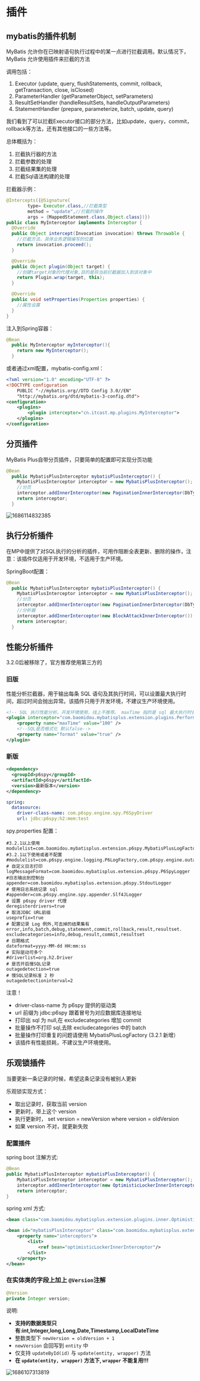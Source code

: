 # 插件

## mybatis的插件机制

MyBatis 允许你在已映射语句执行过程中的某一点进行拦截调用。默认情况下，MyBatis 允许使用插件来拦截的方法

调用包括：

1. Executor (update, query, flushStatements, commit, rollback, getTransaction, close, isClosed)
2. ParameterHandler (getParameterObject, setParameters)
3. ResultSetHandler (handleResultSets, handleOutputParameters)
4. StatementHandler (prepare, parameterize, batch, update, query)

我们看到了可以拦截Executor接口的部分方法，比如update，query，commit，rollback等方法，还有其他接口的一些方法等。

总体概括为：

1. 拦截执行器的方法
2. 拦截参数的处理
3. 拦截结果集的处理
4. 拦截Sql语法构建的处理

拦截器示例：

```java
@Intercepts({@Signature(
        type= Executor.class,//拦截类型
        method = "update",//拦截的操作
        args = {MappedStatement.class,Object.class})})
public class MyInterceptor implements Interceptor {
  @Override
  public Object intercept(Invocation invocation) throws Throwable {
    //拦截方法，具体业务逻辑编写的位置
    return invocation.proceed();
  }

  @Override
  public Object plugin(Object target) {
    //创建target对象的代理对象,目的是将当前拦截器加入到该对象中
    return Plugin.wrap(target, this);
  }

  @Override
  public void setProperties(Properties properties) {
    //属性设置
  }
}
```

注入到Spring容器：

```java
@Bean
  public MyInterceptor myInterceptor(){
    return new MyInterceptor();
  }
```

或者通过xml配置，mybatis-config.xml：

```xml
<?xml version="1.0" encoding="UTF-8" ?>
<!DOCTYPE configuration
	PUBLIC "-//mybatis.org//DTD Config 3.0//EN"
	"http://mybatis.org/dtd/mybatis-3-config.dtd">
<configuration>
	<plugins> 
		<plugin interceptor="cn.itcast.mp.plugins.MyInterceptor">			</plugin>
	</plugins>
</configuration>

```

## 分页插件

MyBatis Plus自带分页插件，只要简单的配置即可实现分页功能

```java
@Bean
  public MybatisPlusInterceptor mybatisPlusInterceptor() {
    MybatisPlusInterceptor interceptor = new MybatisPlusInterceptor();
    //分页
    interceptor.addInnerInterceptor(new PaginationInnerInterceptor(DbType.MYSQL));
    return interceptor;
  }
```

![1686114832385](image/23-06-07-插件/1686114832385.png)

## 执行分析插件

在MP中提供了对SQL执行的分析的插件，可用作阻断全表更新、删除的操作，注意：该插件仅适用于开发环境，不适用于生产环境。

SpringBoot配置：

```java
@Bean
  public MybatisPlusInterceptor mybatisPlusInterceptor() {
    MybatisPlusInterceptor interceptor = new MybatisPlusInterceptor();
    //分页
    interceptor.addInnerInterceptor(new PaginationInnerInterceptor(DbType.MYSQL));
    //分析器
    interceptor.addInnerInterceptor(new BlockAttackInnerInterceptor());
    return interceptor;
  }
```

## 性能分析插件

3.2.0后被移除了，官方推荐使用第三方的

### 旧版

性能分析拦截器，用于输出每条 SQL 语句及其执行时间，可以设置最大执行时间，超过时间会抛出异常。该插件只用于开发环境，不建议生产环境使用。

```xml
<!-- SQL 执行性能分析，开发环境使用，线上不推荐。 maxTime 指的是 sql 最大执行时长 -->
<plugin interceptor="com.baomidou.mybatisplus.extension.plugins.PerformanceInterceptor">
	<property name="maxTime" value="100" />
	<!--SQL是否格式化 默认false--> 
	<property name="format" value="true" />
</plugin>
```

### 新版

```xml
<dependency>
  <groupId>p6spy</groupId>
  <artifactId>p6spy</artifactId>
  <version>最新版本</version>
</dependency>
```

```yml
spring:
  datasource:
    driver-class-name: com.p6spy.engine.spy.P6SpyDriver
    url: jdbc:p6spy:h2:mem:test
```

spy.properties 配置：

```properties
#3.2.1以上使用
modulelist=com.baomidou.mybatisplus.extension.p6spy.MybatisPlusLogFactory,com.p6spy.engine.outage.P6OutageFactory
#3.2.1以下使用或者不配置
#modulelist=com.p6spy.engine.logging.P6LogFactory,com.p6spy.engine.outage.P6OutageFactory
# 自定义日志打印
logMessageFormat=com.baomidou.mybatisplus.extension.p6spy.P6SpyLogger
#日志输出到控制台
appender=com.baomidou.mybatisplus.extension.p6spy.StdoutLogger
# 使用日志系统记录 sql
#appender=com.p6spy.engine.spy.appender.Slf4JLogger
# 设置 p6spy driver 代理
deregisterdrivers=true
# 取消JDBC URL前缀
useprefix=true
# 配置记录 Log 例外,可去掉的结果集有error,info,batch,debug,statement,commit,rollback,result,resultset.
excludecategories=info,debug,result,commit,resultset
# 日期格式
dateformat=yyyy-MM-dd HH:mm:ss
# 实际驱动可多个
#driverlist=org.h2.Driver
# 是否开启慢SQL记录
outagedetection=true
# 慢SQL记录标准 2 秒
outagedetectioninterval=2
```

注意！

* driver-class-name 为 p6spy 提供的驱动类
* url 前缀为 jdbc:p6spy 跟着冒号为对应数据库连接地址
* 打印出 sql 为 null,在 excludecategories 增加 commit
* 批量操作不打印 sql,去除 excludecategories 中的 batch
* 批量操作打印重复的问题请使用 MybatisPlusLogFactory (3.2.1 新增）
* 该插件有性能损耗，不建议生产环境使用。

## 乐观锁插件

当要更新一条记录的时候，希望这条记录没有被别人更新

乐观锁实现方式：

* 取出记录时，获取当前 version
* 更新时，带上这个 version
* 执行更新时， set version = newVersion where version = oldVersion
* 如果 version 不对，就更新失败

### 配置插件

spring boot 注解方式:

```java
@Bean
public MybatisPlusInterceptor mybatisPlusInterceptor() {
    MybatisPlusInterceptor interceptor = new MybatisPlusInterceptor();
    interceptor.addInnerInterceptor(new OptimisticLockerInnerInterceptor());
    return interceptor;
}
```

spring xml 方式:

```xml
<bean class="com.baomidou.mybatisplus.extension.plugins.inner.OptimisticLockerInnerInterceptor" id="optimisticLockerInnerInterceptor"/>

<bean id="mybatisPlusInterceptor" class="com.baomidou.mybatisplus.extension.plugins.MybatisPlusInterceptor">
    <property name="interceptors">
        <list>
            <ref bean="optimisticLockerInnerInterceptor"/>
        </list>
    </property>
</bean>
```

### 在实体类的字段上加上 `@Version`注解

```java
@Version
private Integer version;
```

说明:

* **支持的数据类型只有:int,Integer,long,Long,Date,Timestamp,LocalDateTime**
* 整数类型下 `newVersion = oldVersion + 1`
* `newVersion` 会回写到 `entity` 中
* 仅支持 `updateById(id)` 与 `update(entity, wrapper)` 方法
* **在 `update(entity, wrapper)` 方法下, `wrapper` 不能复用!!!**

![1686107313819](image/23-06-07-插件/1686107313819.png)
